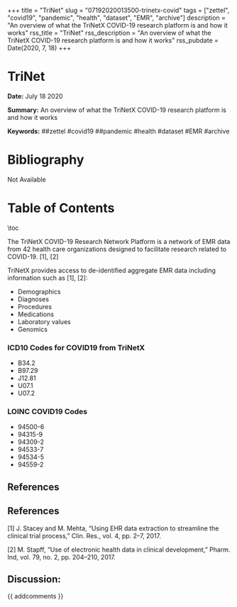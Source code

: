 +++
title = "TriNet"
slug = "07192020013500-trinetx-covid"
tags = ["zettel", "covid19", "pandemic", "health", "dataset", "EMR", "archive"]
description = "An overview of what the TriNetX COVID-19 research platform is and how it works"
rss_title = "TriNet"
rss_description = "An overview of what the TriNetX COVID-19 research platform is and how it works"
rss_pubdate = Date(2020, 7, 18)
+++



TriNet
=========

**Date:** July 18 2020

**Summary:** An overview of what the TriNetX COVID-19 research platform is and how it works

**Keywords:** ##zettel #covid19 ##pandemic #health #dataset #EMR #archive

Bibliography
==========

Not Available

Table of Contents
=========

\toc

The TriNetX COVID-19 Research Network Platform is a network of EMR data from 42 health care organizations designed to facilitate research related to COVID-19. [1], [2]

TriNetX provides access to de-identified aggregate EMR data including information such as [1], [2]:

  * Demographics
  * Diagnoses
  * Procedures
  * Medications
  * Laboratory values
  * Genomics

### ICD10 Codes for COVID19 from TriNetX

  * B34.2
  * B97.29
  * J12.81
  * U07.1
  * U07.2

### LOINC COVID19 Codes

  * 94500-6
  * 94315-9
  * 94309-2
  * 94533-7
  * 94534-5
  * 94559-2

## References

## References

[1] J. Stacey and M. Mehta, “Using EHR data extraction to streamline the clinical trial process,” Clin. Res., vol. 4, pp. 2–7, 2017.

[2] M. Stapff, “Use of electronic health data in clinical development,” Pharm. Ind, vol. 79, no. 2, pp. 204–210, 2017.
## Discussion: 

{{ addcomments }}
